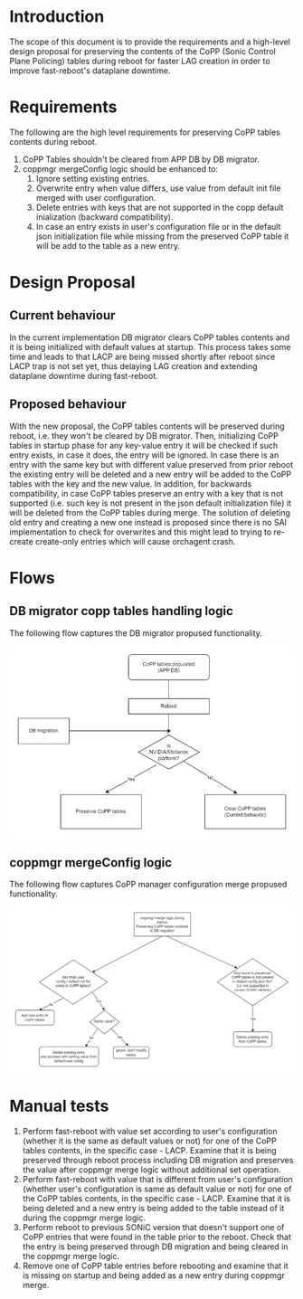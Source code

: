 # Introduction

The scope of this document is to provide the requirements and a high-level design proposal for preserving the contents of the CoPP (Sonic Control Plane Policing) tables during reboot for faster LAG creation in order to improve fast-reboot's dataplane downtime.

# Requirements

The following are the high level requirements for preserving CoPP tables contents during reboot.

1. CoPP Tables shouldn't be cleared from APP DB by DB migrator.
2. coppmgr mergeConfig logic should be enhanced to:
    1. Ignore setting existing entries.
    2. Overwrite entry when value differs, use value from default init file merged with user configuration.
    3. Delete entries with keys that are not supported in the copp default inialization (backward compatibility).
    4. In case an entry exists in user's configuration file or in the default json initialization file while missing from the preserved CoPP table it will be add to the table as a new entry.

# Design Proposal

## Current behaviour

In the current implementation DB migrator clears CoPP tables contents and it is being initialized with default values at startup. This process takes some time and leads to that LACP are being missed shortly after reboot since LACP trap is not set yet, thus delaying LAG creation and extending dataplane downtime during fast-reboot.

## Proposed behaviour

With the new proposal, the CoPP tables contents will be preserved during reboot, i.e. they won't be cleared by DB migrator. Then, initializing CoPP tables in startup phase for any key-value entry it will be checked if such entry exists, in case it does, the entry will be ignored. In case there is an entry with the same key but with different value preserved from prior reboot the existing entry will be deleted and a new entry will be added to the CoPP tables with the key and the new value.
In addition, for backwards compatibility, in case CoPP tables preserve an entry with a key that is not supported (i.e. such key is not present in the json default initialization file) it will be deleted from the CoPP tables during merge.
The solution of deleting old entry and creating a new one instead is proposed since there is no SAI implementation to check for overwrites and this might lead to trying to re-create create-only entries which will cause orchagent crash.

# Flows

## DB migrator copp tables handling logic

The following flow captures the DB migrator propused functionality.

![](/images/copp/copp_dbmigrator_flow.png)

## coppmgr mergeConfig logic

The following flow captures CoPP manager configuration merge propused functionality.

![](/images/copp/coppmgr_merge_logic.png)

# Manual tests
1. Perform fast-reboot with value set according to user's configuration (whether it is the same as default values or not) for one of the CoPP tables contents, in the specific case - LACP. Examine that it is being preserved through reboot process including DB migration and preserves the value after coppmgr merge logic without additional set operation.
2. Perform fast-reboot with value that is different from user's configuration (whether user's configuration is same as default value or not) for one of the CoPP tables contents, in the specific case - LACP. Examine that it is being deleted and a new entry is being added to the table instead of it during the coppmgr merge logic.
3. Perform reboot to previous SONiC version that doesn't support one of CoPP entries that were found in the table prior to the reboot. Check that the entry is being preserved through DB migration and being cleared in the coppmgr merge logic.
4. Remove one of CoPP table entries before rebooting and examine that it is missing on startup and being added as a new entry during coppmgr merge.